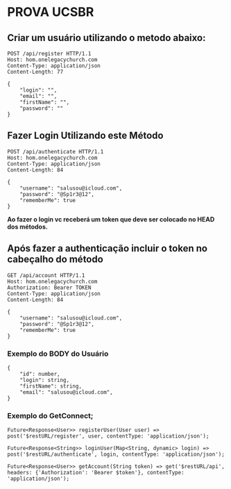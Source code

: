 # PROVA UCSBR

## Criar um usuário utilizando o metodo abaixo:

```
POST /api/register HTTP/1.1
Host: hom.onelegacychurch.com
Content-Type: application/json
Content-Length: 77

{
    "login": "",
    "email": "",
    "firstName": "",
    "password": ""
}
```

## Fazer Login Utilizando este Método 

```
POST /api/authenticate HTTP/1.1
Host: hom.onelegacychurch.com
Content-Type: application/json
Content-Length: 84

{
	"username": "salusou@icloud.com",
	"password": "@Sp1r3@12",
	"rememberMe": true
}

```

**Ao fazer o login vc receberá um token que deve ser colocado no HEAD dos métodos.** 
 
## Após fazer a authenticação incluir o token no cabeçalho do método

```
GET /api/account HTTP/1.1
Host: hom.onelegacychurch.com
Authorization: Bearer TOKEN
Content-Type: application/json
Content-Length: 84

{
	"username": "salusou@icloud.com",
	"password": "@Sp1r3@12",
	"rememberMe": true
}
```



### Exemplo do BODY do Usuário

```
{
    "id": number,
    "login": string,
    "firstName": string,
    "email": "salusou@icloud.com",
}

```

### Exemplo do GetConnect; 

```
Future<Response<User>> registerUser(User user) => post('$restURL/register', user, contentType: 'application/json');
	
Future<Response<String>> loginUser(Map<String, dynamic> login) => post('$restURL/authenticate', login, contentType: 'application/json');

Future<Response<User>> getAccount(String token) => get('$restURL/api', headers: {'Authorization': 'Bearer $token'}, contentType: 'application/json');



